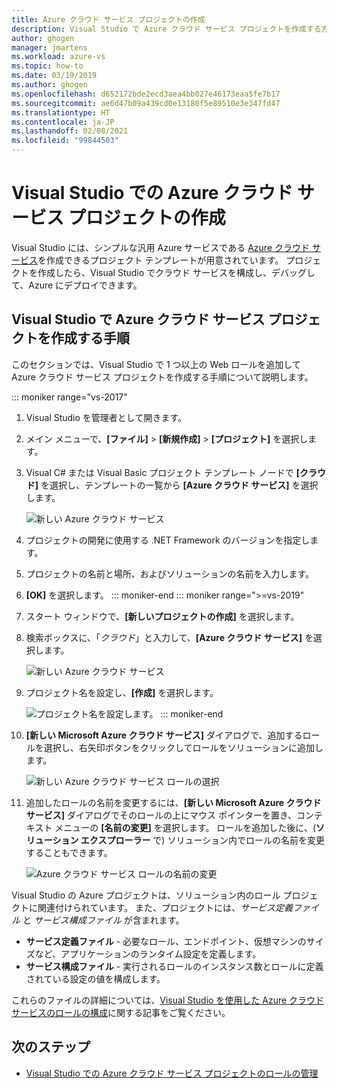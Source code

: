 ```yaml
---
title: Azure クラウド サービス プロジェクトの作成
description: Visual Studio で Azure クラウド サービス プロジェクトを作成する方法を説明します。
author: ghogen
manager: jmartens
ms.workload: azure-vs
ms.topic: how-to
ms.date: 03/19/2019
ms.author: ghogen
ms.openlocfilehash: d652172bde2ecd3aea4bb027e46173eaa5fe7b17
ms.sourcegitcommit: ae6d47b09a439cd0e13180f5e89510e3e347fd47
ms.translationtype: HT
ms.contentlocale: ja-JP
ms.lasthandoff: 02/08/2021
ms.locfileid: "99844503"
---
```

# <a name="create-an-azure-cloud-service-project-with-visual-studio"></a>Visual Studio での Azure クラウド サービス プロジェクトの作成

Visual Studio には、シンプルな汎用 Azure サービスである [Azure クラウド サービス](/azure/cloud-services/cloud-services-choose-me)を作成できるプロジェクト テンプレートが用意されています。 プロジェクトを作成したら、Visual Studio でクラウド サービスを構成し、デバッグして、Azure にデプロイできます。

## <a name="steps-to-create-an-azure-cloud-service-project-in-visual-studio"></a>Visual Studio で Azure クラウド サービス プロジェクトを作成する手順
このセクションでは、Visual Studio で 1 つ以上の Web ロールを追加して Azure クラウド サービス プロジェクトを作成する手順について説明します。

::: moniker range="vs-2017"
1. Visual Studio を管理者として開きます。

1. メイン メニューで、**[ファイル]** > **[新規作成]** > **[プロジェクト]** を選択します。

1. Visual C# または Visual Basic プロジェクト テンプレート ノードで **[クラウド]** を選択し、テンプレートの一覧から **[Azure クラウド サービス]** を選択します。

    ![新しい Azure クラウド サービス](./media/vs-azure-tools-azure-project-create/new-project-wizard-for-cloud-service.png)

1. プロジェクトの開発に使用する .NET Framework のバージョンを指定します。

1. プロジェクトの名前と場所、およびソリューションの名前を入力します。

1. **[OK]** を選択します。
::: moniker-end
::: moniker range=">=vs-2019"
1. スタート ウィンドウで、**[新しいプロジェクトの作成]** を選択します。

1. 検索ボックスに、「*クラウド*」と入力して、**[Azure クラウド サービス]** を選択します。

   ![新しい Azure クラウド サービス](./media/vs-azure-tools-azure-project-create/vs-2019/new-project-cloud-service.png)

1. プロジェクト名を設定し、**[作成]** を選択します。

   ![プロジェクト名を設定します。](./media/vs-azure-tools-azure-project-create/vs-2019/new-project-cloud-service-2.png)
::: moniker-end

1. **[新しい Microsoft Azure クラウド サービス]** ダイアログで、追加するロールを選択し、右矢印ボタンをクリックしてロールをソリューションに追加します。

    ![新しい Azure クラウド サービス ロールの選択](./media/vs-azure-tools-azure-project-create/new-cloud-service.png)

1. 追加したロールの名前を変更するには、**[新しい Microsoft Azure クラウド サービス]** ダイアログでそのロールの上にマウス ポインターを置き、コンテキスト メニューの **[名前の変更]** を選択します。 ロールを追加した後に、(**ソリューション エクスプローラー** で) ソリューション内でロールの名前を変更することもできます。

    ![Azure クラウド サービス ロールの名前の変更](./media/vs-azure-tools-azure-project-create/new-cloud-service-rename.png)

Visual Studio の Azure プロジェクトは、ソリューション内のロール プロジェクトに関連付けられています。 また、プロジェクトには、*サービス定義ファイル* と *サービス構成ファイル* が含まれます。

- **サービス定義ファイル** - 必要なロール、エンドポイント、仮想マシンのサイズなど、アプリケーションのランタイム設定を定義します。
- **サービス構成ファイル** - 実行されるロールのインスタンス数とロールに定義されている設定の値を構成します。

これらのファイルの詳細については、[Visual Studio を使用した Azure クラウド サービスのロールの構成](vs-azure-tools-configure-roles-for-cloud-service.md)に関する記事をご覧ください。

## <a name="next-steps"></a>次のステップ
- [Visual Studio での Azure クラウド サービス プロジェクトのロールの管理](./vs-azure-tools-cloud-service-project-managing-roles.md)
